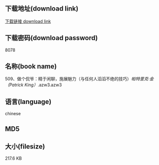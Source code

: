 ## 下载地址(download link)
[下载链接 download link](https://tutu365.netlify.app/?s=509%E3%80%81%E5%81%9A%E4%B8%AA%E4%BE%83%E7%88%B7%EF%BC%9A%E7%B2%BE%E4%BA%8E%E9%97%B2%E8%81%8A%EF%BC%8C%E6%96%BD%E5%B1%95%E9%AD%85%E5%8A%9B%EF%BC%88%E4%B8%8E%E4%BB%BB%E4%BD%95%E4%BA%BA%E6%BB%94%E6%BB%94%E4%B8%8D%E7%BB%9D%E7%9A%84%E6%8A%80%E5%B7%A7%EF%BC%89_%E5%B8%95%E7%89%B9%E9%87%8C%E5%85%8B%C2%B7%E9%87%91%EF%BC%88Patrick+King%EF%BC%89_.azw3)

## 下载密码(download password)
8078

## 名称(book name)
509、做个侃爷：精于闲聊，施展魅力（与任何人滔滔不绝的技巧）_帕特里克·金（Patrick King）_.azw3.azw3

## 语言(language)
chinese

## MD5


## 大小(filesize)
217.6 KB

